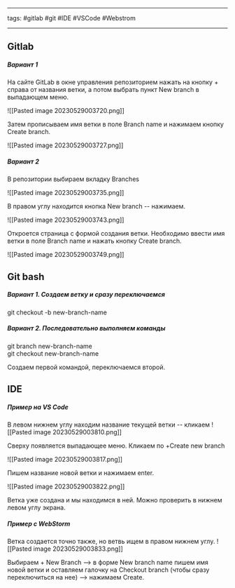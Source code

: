 ____

tags: #gitlab #git #IDE #VSCode #Webstrom

_____

## Gitlab

##### Вариант 1

На сайте GitLab в окне управления репозиторием нажать на кнопку + справа от названия ветки, а потом выбрать пункт New branch в выпадающем меню.

![[Pasted image 20230529003720.png]]

Затем прописываем имя ветки в поле Branch name и нажимаем кнопку Create branch.

![[Pasted image 20230529003727.png]]

##### Вариант 2

В репозитории выбираем вкладку Branches

![[Pasted image 20230529003735.png]]

В правом углу находится кнопка New branch -- нажимаем.

![[Pasted image 20230529003743.png]]

Откроется страница с формой создания ветки. Необходимо ввести имя ветки в поле Branch name и нажать кнопку Create branch.

![[Pasted image 20230529003749.png]]

## Git bash

##### Вариант 1. Создаем ветку и сразу переключаемся

git checkout -b new-branch-name

##### Вариант 2. Последовательно выполняем команды

git branch new-branch-name  
git checkout new-branch-name

Создаем первой командой, переключаемся второй.

## IDE

##### Пример на VS Code

В левом нижнем углу находим название текущей ветки -- кликаем
![[Pasted image 20230529003810.png]]

Сверху появляется выпадающее меню. Кликаем по +Create new branch

![[Pasted image 20230529003817.png]]

Пишем название новой ветки и нажимаем enter.

![[Pasted image 20230529003822.png]]

Ветка уже создана и мы находимся в ней. Можно проверить в нижнем левом углу экрана.

##### Пример с WebStorm

Ветка создается точно также, но ветвь ищем в правом нижнем углу.
![[Pasted image 20230529003833.png]]

Выбираем + New Branch --> в форме New branch name пишем имя новой ветки и оставляем галочку на Checkout branch (чтобы сразу переключиться на нее) --> нажимаем Create.